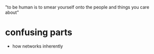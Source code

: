 

"to be human is to smear yourself onto the people and things you care about"

# confusing parts
- how networks inherently 